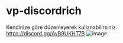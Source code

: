 # vp-discordrich
Kendinize göre düzenleyerek kullanabilirsiniz. https://discord.gg/AvB9UKHT7B
![image](https://user-images.githubusercontent.com/84708247/188238142-b3fe8d2e-1922-4447-8ca1-d86a9c11fb90.png)

